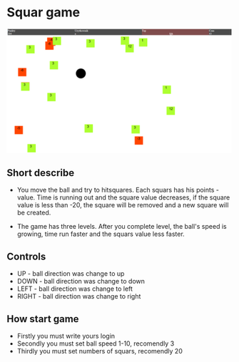 # Squar game
![](./main.png)
## Short describe
* You move the ball and try to hitsquares. Each squars has his points - value. 
Time is running out and the square value decreases, if the square value is less than -20, 
the square will be removed and a new square will be created.

* The game has three levels. After you complete level,
the ball's speed is growing, time run faster and the squars value less faster.
## Controls
* UP - ball direction  was change to up
* DOWN - ball direction  was change to down
* LEFT - ball direction  was change to left
* RIGHT - ball direction  was change to right
## How start game
* Firstly you must write yours login
* Secondly you must set ball speed 1-10, recomendly 3
* Thirdly  you must set numbers of squars, recomendly 20

